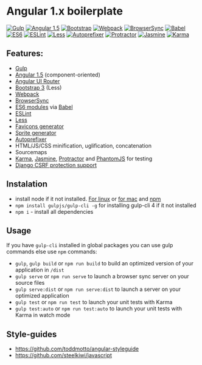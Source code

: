 # Angular 1.x boilerplate


[![Gulp](https://s16.postimg.org/4r2fsazz9/gulp.png)](https://github.com/gulpjs/gulp)
[![Angular 1.5](https://s11.postimg.org/lvqgbpj5v/angular.png)](https://github.com/angular/angular.js)
[![Bootstrap](https://s4.postimg.org/7tm0k2oq5/bootstrap.png)](https://github.com/twbs/bootstrap)
[![Webpack](http://s21.postimg.org/4favrbo53/webpack.png)](https://github.com/webpack/webpack)
[![BrowserSync](https://s11.postimg.org/xhirska8j/browsersync.png)](https://github.com/browsersync/browser-sync)
[![Babel](https://s12.postimg.org/j9hs9l219/babel.png)](https://github.com/babel/babel/)
[![ES6](https://s9.postimg.org/nxb8a31pb/es6.png)](http://www.ecma-international.org/ecma-262/6.0/)
[![ESLint](https://s16.postimg.org/pgxwmkej9/eslint.png)](https://github.com/sindresorhus/xo)
[![Less](https://s9.postimg.org/msaf0hov3/less.png)](https://github.com/less/less.js)
[![Autoprefixer](https://s15.postimg.org/5ax2qgrqz/autoprefixer.png)](https://github.com/postcss/autoprefixer)
[![Protractor](https://s13.postimg.org/ijrsfrlpz/protractor.png)](https://github.com/angular/protractor)
[![Jasmine](https://s9.postimg.org/cd8gwyjy7/jasmine.png)](https://github.com/jasmine/jasmine)
[![Karma](https://s11.postimg.org/jaz2uy6mr/karma.png)](https://github.com/karma-runner/karma)

## Features:
- [Gulp](https://github.com/gulpjs/gulp)
- [Angular 1.5](https://github.com/angular/angular.js) (component-oriented)
- [Angular UI Router](https://github.com/angular-ui/ui-router)
- [Bootstrap 3](https://github.com/twbs/bootstrap) (Less)
- [Webpack](https://github.com/webpack/webpack)
- [BrowserSync](https://github.com/browsersync/browser-sync)
- [ES6 modules](http://www.ecma-international.org/ecma-262/6.0/) via [Babel](https://github.com/babel/babel/)
- [ESLint](https://github.com/sindresorhus/xo)
- [Less](https://github.com/less/less.js)
- [Favicons generator](https://github.com/jantimon/favicons-webpack-plugin)
- [Sprite generator](https://github.com/mixtur/webpack-spritesmith)
- [Autoprefixer](https://github.com/postcss/autoprefixer)
- HTML/JS/CSS minification, uglification, concatenation
- Sourcemaps
- [Karma](https://github.com/karma-runner/karma), [Jasmine](https://github.com/jasmine/jasmine), [Protractor](https://github.com/angular/protractor) and [PhantomJS](https://github.com/ariya/phantomjs/) for testing
- [Django CSRF protection support](https://docs.djangoproject.com/en/1.10/ref/csrf/)

## Instalation

- install node if it not installed. [For linux](https://nodejs.org/en/download/package-manager/#arch-linux) or [for mac](https://nodejs.org/en/download/package-manager/#osx) and [npm](https://www.npmjs.com/get-npm?utm_source=house&utm_medium=homepage&utm_campaign=free%20orgs&utm_term=Install%20npm)
- `npm install gulpjs/gulp-cli -g` for installing gulp-cli 4 if it not installed   
- `npm i` - install all dependencies

## Usage

If you have `gulp-cli` installed in global packages you can use gulp commands else use `npm` commands:

- `gulp`, `gulp build` or `npm run build` to build an optimized version of your application in `/dist`
- `gulp serve` or `npm run serve` to launch a browser sync server on your source files
- `gulp serve:dist` or `npm run serve:dist` to launch a server on your optimized application
- `gulp test` or `npm run test` to launch your unit tests with Karma
- `gulp test:auto` or `npm run test:auto` to launch your unit tests with Karma in watch mode


## Style-guides
- https://github.com/toddmotto/angular-styleguide
- https://github.com/steelkiwi/javascript
